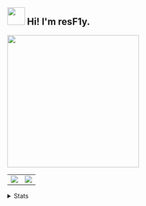## <img height="40" src="https://raw.githubusercontent.com/innng/innng/master/assets/kyubey.gif"/> Hi! I'm resF1y.
<img src="https://little.kylerconway.com/images/golang-what.gif" width="300">
<a href="https://github.com/gitffly">
  <table>
    <tr>
      <td>
        <img align="center" src="https://github-readme-stats.vercel.app/api?username=gitffly&show_icons=true&hide_border=true&icon_color=ffca28&title_color=ffa000" />
      </td>
      <td>
      <img src="https://github-readme-stats.vercel.app/api/top-langs/?username=gitffly&hide_title=true&hide_border=true&layout=compact&langs_count=6&title_color=ffa000&icon_color=fff&theme=graywhite" />
      </td>
    </tr>
  </table>
</a>



<details>
<summary>Stats</summary>
  ![:gitffly]([https://count.getloli.com/@:name](https://count.getloli.com/@gitffly?name=gitffly&theme=random&padding=7&offset=0&align=top&scale=1&pixelated=1&darkmode=auto))
</details>


